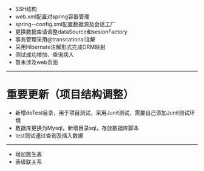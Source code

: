 - SSH结构
- web.xml配置对spring容器管理
- spring--config.xml配置数据源及会话工厂
- 更换数据库请调整dataSource和sesionFactory
- 事务管理采用@transcational注解
- 采用Hibernate注解形式完成ORM映射
- 测试成功增加、查询病人
- 暂未涉及web页面

----

# 重要更新（项目结构调整）

- 新增doTest目录，用于项目测试，采用Junit测试，需要自己添加Junit测试环境
- 数据库更换为Mysql，新增目录sql，存放数据库脚本
- test测试通过查询及插入数据

-----------

- 增加医生表
- 表级联关系

